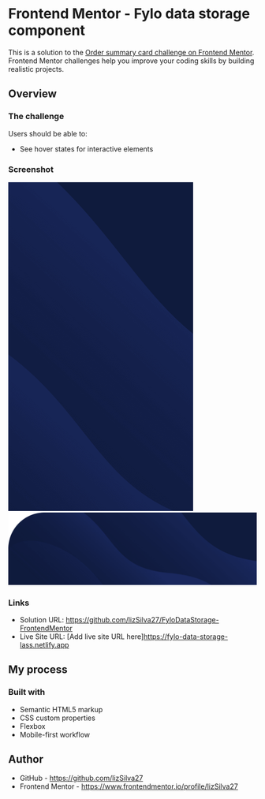 # Frontend Mentor - Fylo data storage component

This is a solution to the [Order summary card challenge on Frontend Mentor](https://www.frontendmentor.io/challenges/fylo-data-storage-component-1dZPRbV5n). Frontend Mentor challenges help you improve your coding skills by building realistic projects. 


## Overview

### The challenge

Users should be able to:

- See hover states for interactive elements

### Screenshot

![](images/bg-mobile.png)
![](images/bg-desktop.png)

### Links

- Solution URL: https://github.com/lizSilva27/FyloDataStorage-FrontendMentor
- Live Site URL: [Add live site URL here]https://fylo-data-storage-lass.netlify.app

## My process

### Built with

- Semantic HTML5 markup
- CSS custom properties
- Flexbox
- Mobile-first workflow


## Author

- GitHub - https://github.com/lizSilva27
- Frontend Mentor - https://www.frontendmentor.io/profile/lizSilva27
